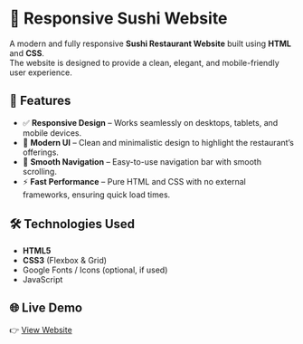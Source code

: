 # 🍣 Responsive Sushi Website

A modern and fully responsive **Sushi Restaurant Website** built using **HTML** and **CSS**.  
The website is designed to provide a clean, elegant, and mobile-friendly user experience.

## 📌 Features

- ✅ **Responsive Design** – Works seamlessly on desktops, tablets, and mobile devices.  
- 🎨 **Modern UI** – Clean and minimalistic design to highlight the restaurant’s offerings.  
- 🧭 **Smooth Navigation** – Easy-to-use navigation bar with smooth scrolling.    
- ⚡ **Fast Performance** – Pure HTML and CSS with no external frameworks, ensuring quick load times.

## 🛠️ Technologies Used

- **HTML5**
- **CSS3** (Flexbox & Grid)
- Google Fonts / Icons (optional, if used)
- JavaScript

## 🌐 Live Demo

👉 [View Website](https://antoine174.github.io/SUSHI-project/)  
